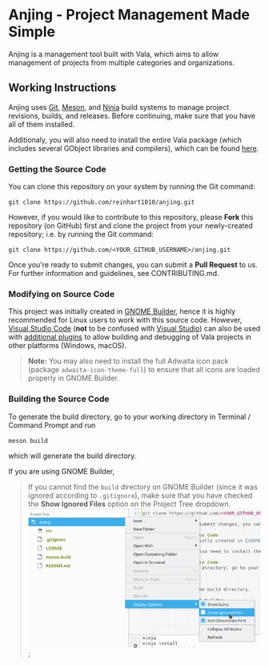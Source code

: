 # Anjing - Project Management Made Simple
Anjing is a management tool built with Vala, which aims to allow management of projects from multiple categories and organizations.

## Working Instructions
Anjing uses [Git](https://git-scm.com), [Meson](https://mesonbuild.com), and [Ninja](https://ninja-build.org/) build systems to manage project revisions, builds, and releases. Before continuing, make sure that you have all of them installed.

Additionaly, you will also need to install the entire Vala package (which includes several GObject libraries and compilers), which can be found [here](https://wiki.gnome.org/Projects/Vala/ValaPlatforms). 

### Getting the Source Code
You can clone this repository on your system by running the Git command:
```
git clone https://github.com/reinhart1010/anjing.git
```

However, if you would like to contribute to this repository, please **Fork** this repository (on GitHub) first and clone the project from your newly-created repository; i.e. by running the Git command:
```
git clone https://github.com/<YOUR_GITHUB_USERNAME>/anjing.git
```
Once you're ready to submit changes, you can submit a **Pull Request** to us. For further information and guidelines, see CONTRIBUTING.md.

### Modifying on Source Code
This project was initially created in [GNOME Builder](https://wiki.gnome.org/Apps/Builder), hence it is highly recommended for Linux users to work with this source code. However, [Visual Studio Code](https://code.visualstudio.com) (**not** to be confused with [Visual Studio](https://visualstudio.com)) can also be used with [additional plugins](https://wiki.gnome.org/Projects/Vala/Tools/VisualStudioCode) to allow building and debugging of Vala projects in other platforms (Windows, macOS).

> **Note:** You may also need to install the full Adwaita icon pack (package `adwaita-icon-theme-full`) to ensure that all icons are loaded properly in GNOME Builder.

### Building the Source Code
To generate the build directory, go to your working directory in Terminal / Command Prompt and run
```
meson build
```
which will generate the build directory.

If you are using GNOME Builder, 

> If you cannot find the `build` directory on GNOME Builder (since it was ignored according to `.gitignore`), make sure that you have checked the **Show Ignored Files** option on the Project Tree dropdown.
> ![docs/img/gnome_builder_ignored_files.png](docs/img/gnome_builder_ignored_files.png);
